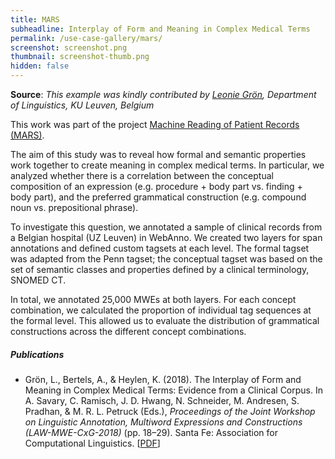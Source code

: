 ```yaml
---
title: MARS
subheadline: Interplay of Form and Meaning in Complex Medical Terms
permalink: /use-case-gallery/mars/
screenshot: screenshot.png
thumbnail: screenshot-thumb.png
hidden: false
---
```


**Source**: <i>This example was kindly contributed by <a href="http://wwwling.arts.kuleuven.be/qlvl/leonie.htm">Leonie Grön</a>,
Department of Linguistics, KU Leuven, Belgium</i>

This work was part of the project [Machine Reading of Patient Records (MARS)](http://wwwling.arts.kuleuven.be/qlvl/MARS.html).

The aim of this study was to reveal how formal and semantic properties work together to create 
meaning in complex medical terms. In particular, we analyzed whether there is a correlation between 
the conceptual composition of an expression (e.g. procedure + body part vs. finding + body part), 
and the preferred grammatical construction (e.g. compound noun vs. prepositional phrase).

To investigate this question, we annotated a sample of clinical records from a Belgian hospital 
(UZ Leuven) in WebAnno. We created two layers for span annotations and defined custom tagsets at 
each level. The formal tagset was adapted from the Penn tagset; the conceptual tagset was based on 
the set of semantic classes and properties defined by a clinical terminology, SNOMED CT. 

In total, we annotated 25,000 MWEs at both layers. For each concept combination, we calculated the 
proportion of individual tag sequences at the formal level. This allowed us to evaluate the 
distribution of grammatical constructions across the different concept combinations.

##### Publications

* Grön, L., Bertels, A., & Heylen, K. (2018). The Interplay of Form and Meaning in Complex Medical 
  Terms: Evidence from a Clinical Corpus. In A. Savary, C. Ramisch, J. D. Hwang, N. Schneider, 
  M. Andresen, S. Pradhan, & M. R. L. Petruck (Eds.), <i>Proceedings of the Joint Workshop on 
  Linguistic Annotation, Multiword Expressions and Constructions (LAW-MWE-CxG-2018)</i> (pp. 18–29). 
  Santa Fe: Association for Computational Linguistics.
  [[PDF](https://aclanthology.coli.uni-saarland.de/papers/W18-4905/w18-4905)]
